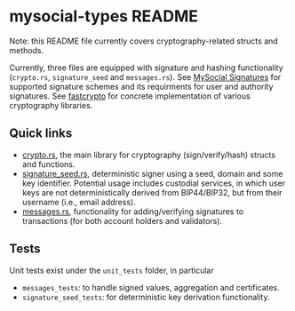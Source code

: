 # mysocial-types README

Note: this README file currently covers cryptography-related structs and methods.

Currently, three files are equipped with signature and hashing functionality (`crypto.rs`, `signature_seed` and
`messages.rs`). See [MySocial Signatures](https://github.com/The-Social-Proof-Foundation/mysocial-core/blob/main/docs/content/concepts/cryptography/transaction-auth/signatures.mdx) for supported signature schemes and its requirments for user and authority signatures. See [fastcrypto](https://github.com/MystenLabs/fastcrypto) for concrete implementation of various cryptography libraries.

## Quick links

- [crypto.rs](crypto.rs), the main library for cryptography (sign/verify/hash) structs and functions.
- [signature_seed.rs](signature_seed.rs), deterministic signer using a seed, domain and some key identifier. Potential
  usage includes custodial services, in which user keys are not deterministically derived from BIP44/BIP32, but from their
  username (i.e., email address).
- [messages.rs](messages.rs), functionality for adding/verifying signatures to transactions (for both account holders
  and validators).

## Tests

Unit tests exist under the `unit_tests` folder, in particular

- `messages_tests`: to handle signed values, aggregation and certificates.
- `signature_seed_tests`: for deterministic key derivation functionality.
